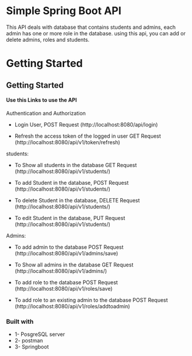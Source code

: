 # Simple Spring Boot API
This API deals with database that contains students and admins, each admin has one or more role in the database. using this api, you can add or delete admins, roles and students.

# Getting Started

## Getting Started

#### **Use this Links to use the API**

Authentication and Authorization

* Login User, POST Request 
(http://localhost:8080/api/login)

* Refresh the access token of the logged in user GET Request
(http://localhost:8080/api/v1/token/refresh)

students:
* To Show all students in the database GET Request
(http://localhost:8080/api/v1/students/)

* To add Student in the database, POST Request 
(http://localhost:8080/api/v1/students/) 

* To delete Student in the database, DELETE Request 
(http://localhost:8080/api/v1/students/) 

* To edit Student in the database, PUT Request 
(http://localhost:8080/api/v1/students/) 

Admins:
* To add admin to the database POST Request
(http://localhost:8080/api/v1/admins/save)

* To Show all admins in the database GET Request
(http://localhost:8080/api/v1/admins/)

* To add role to the database POST Request
(http://localhost:8080/api/v1/roles/save)

* To add role to an existing admin to the database POST Request
(http://localhost:8080/api/v1/roles/addtoadmin)

### Built with

* 1- PosgreSQL server
* 2- postman
* 3- Springboot 
